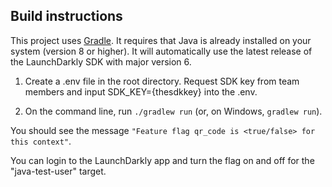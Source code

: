 
## Build instructions 

This project uses [Gradle](https://gradle.org/). It requires that Java is already installed on your system (version 8 or higher). It will automatically use the latest release of the LaunchDarkly SDK with major version 6.

1. Create a .env file in the root directory. Request SDK key from team members and input SDK_KEY={thesdkkey} into the .env.

2. On the command line, run `./gradlew run` (or, on Windows, `gradlew run`).

You should see the message `"Feature flag qr_code is <true/false> for this context"`.

You can login to the LaunchDarkly app and turn the flag on and off for the "java-test-user" target.
